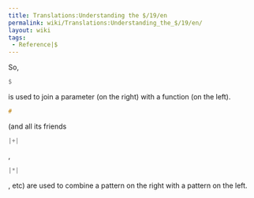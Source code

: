 ```yaml
---
title: Translations:Understanding the $/19/en
permalink: wiki/Translations:Understanding_the_$/19/en/
layout: wiki
tags:
 - Reference|$
---
```


So,

``` Haskell
$
```

is used to join a parameter (on the right) with a function (on the
left).

``` Haskell
#
```

(and all its friends

``` Haskell
|+|
```

,

``` Haskell
|*|
```

, etc) are used to combine a pattern on the right with a pattern on the
left.
